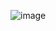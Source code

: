 ![image](https://github.com/Abiji-2020/Leetcode-2024/assets/145255212/aff2275a-165c-478a-9c15-f21ae8d44812)
